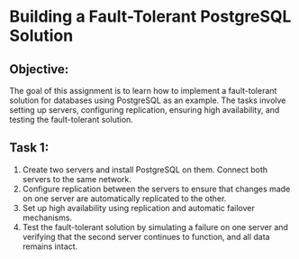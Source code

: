 # Building a Fault-Tolerant PostgreSQL Solution

## Objective:
The goal of this assignment is to learn how to implement a fault-tolerant solution for databases using PostgreSQL as an example. The tasks involve setting up servers, configuring replication, ensuring high availability, and testing the fault-tolerant solution.

## Task 1:

1. Create two servers and install PostgreSQL on them. Connect both servers to the same network.
2. Configure replication between the servers to ensure that changes made on one server are automatically replicated to the other.
3. Set up high availability using replication and automatic failover mechanisms.
4. Test the fault-tolerant solution by simulating a failure on one server and verifying that the second server continues to function, and all data remains intact.